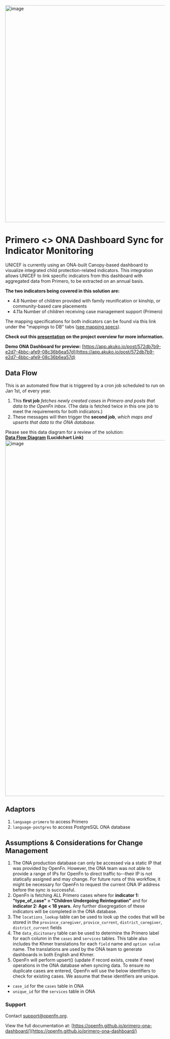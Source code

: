 <img width="684" alt="image" src="https://user-images.githubusercontent.com/80456839/163181830-a752bf25-0013-4368-89b4-98a7724350b3.png">

# Primero <> ONA Dashboard Sync for Indicator Monitoring

UNICEF is currently using an ONA-built Canopy-based dashboard to visualize integrated child protection-related indicators. This integration allows UNICEF to link specific indicators from this dashboard with aggregated data from Primero, to be extracted on an annual basis.

**The two indicators being covered in this solution are:**
- 4.8 Number of children provided with family reunification or kinship, or community-based care placements
- 4.11a Number of children receiving case management support (Primero)

The mapping specifications for both indicators can be found via this link under the "mappings to DB" tabs ([see mapping specs](https://docs.google.com/spreadsheets/d/1mDMpH87JWPqPXMNTIXMFl0Uxu2yCPWI5tzuhCcexPIg/edit#gid=990515176)). 

**Check out this [presentation](https://docs.google.com/presentation/d/1zk7wRrk-_G7t4I7B86nm7pQJDXiaGOWV5yvq__zVNpo/edit#slide=id.g1012a526bde_0_514) on the project overview for more information.**

**Demo ONA Dashboard for preview:** [https://app.akuko.io/post/572db7b9-e2d7-4bbc-afe9-08c36b6ea57d](https://app.akuko.io/post/572db7b9-e2d7-4bbc-afe9-08c36b6ea57d)


## Data Flow
This is an automated flow that is triggered by a cron job scheduled to run on Jan 1st, of every year. 
1. This **first job** _fetches newly created cases in Primero and posts that data to the OpenFn inbox._ (The data is fetched twice in this one job to meet the requirements for both indicators.)
2. These messages will then trigger the **second job**, _which maps and upserts that data to the ONA database._ 

Please see this data diagram for a review of the solution:   
**[Data Flow Diagram](https://lucid.app/lucidchart/f7f7607f-8cb0-46d3-b00a-a4171a5ee823/edit?invitationId=inv_dfb0977f-5c8b-48ed-9678-58e7016b795d&page=k9buV_utGYNG#) (Lucidchart Link)** 
<img width="1122" alt="image" src="https://user-images.githubusercontent.com/80456839/221149369-5ca8ea4f-4603-4bf4-8dca-bcd041fa8e5a.png">



## Adaptors
1. `language-primero` to access Primero
2. `language-postgres` to access PostgreSQL ONA database


## Assumptions & Considerations for Change Management
1. The ONA production database can only be accessed via a static IP that was provided by OpenFn. However, the ONA team was not able to provide a range of IPs for OpenFn to direct traffic to--their IP is not statically assigned and may change. For future runs of this workflow, it might be necessary for OpenFn to request the current ONA IP address before the sync is successful.
2. OpenFn is fetching ALL Primero cases where for **indicator 1: "type_of_case" = "Children Undergoing Reintegration"** and for **indicator 2: Age < 18 years.** Any further disegregation of these indicators will be completed in the ONA database. 
3. The `locations_lookup` table can be used to look up the codes that will be stored in the `province_caregiver`, `provice_current`, `district_caregiver`, `district_current` fields
4. The `data_dicitonary` table can be used to determine the Primero label for each column in the `cases` and `services` tables. This table also includes the Khmer translations for each `field` name and `option value` name. The translations are used by the ONA team to generate dashboards in both English and Khmer. 
5. OpenFn will perform upsert() (update if record exists, create if new) operations in the ONA database when syncing data. To ensure no duplicate cases are entered, OpenFn will use the below identifiers to check for existing cases. We assume that these identifiers are unique.
- `case_id` for the `cases` table in ONA 
- `unique_id` for the `services` table in ONA


### Support
Contact support@openfn.org.


View the full documentation at: [https://openfn.github.io/primero-ona-dashboard/](https://openfn.github.io/primero-ona-dashboard/)
